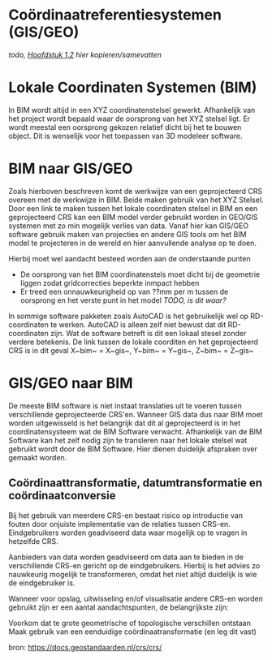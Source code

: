 # Coördinaatreferentiesystemen (GIS/GEO)

*todo, [Hoofdstuk 1.2](https://docs.geostandaarden.nl/crs/crs/) hier kopieren/samevatten*

# Lokale Coordinaten Systemen (BIM)

In BIM wordt altijd in een XYZ coordinatenstelsel gewerkt. Afhankelijk van het project wordt bepaald waar de oorsprong van het XYZ stelsel ligt. Er wordt meestal een oorsprong gekozen relatief dicht bij het te bouwen object. Dit is wenselijk voor het toepassen van 3D modeleer software.

# BIM naar GIS/GEO

Zoals hierboven beschreven komt de werkwijze van een geprojecteerd CRS overeen met de werkwijze in BIM. Beide maken gebruik van het XYZ Stelsel. Door een link te maken tussen het lokale coordinaten stelsel in BIM en een geprojecteerd CRS kan een BIM model verder gebruikt worden in GEO/GIS systemen met zo min mogelijk verlies van data. Vanaf hier kan GIS/GEO software gebruik maken van projecties en andere GIS tools om het BIM model te projecteren in de wereld en hier aanvullende analyse op te doen.

Hierbij moet wel aandacht besteed worden aan de onderstaande punten
- De oorsprong van het BIM coordinatenstels moet dicht bij de geometrie liggen zodat gridcorrecties beperkte inmpact hebben
- Er treed een onnauwkeurigheid op van ??mm per m tussen de oorsprong en het verste punt in het model *TODO, is dit waar?*

In sommige software pakketen zoals AutoCAD is het gebruikelijk wel op RD-coordinaten te werken. AutoCAD is alleen zelf niet bewust dat dit RD-coordinaten zijn. Wat de software betreft is dit een lokaal stesel zonder verdere betekenis. De link tussen de lokale coorditen en het geprojecteerd CRS is in dit geval X~bim~ = X~gis~, Y~bim~ = Y~gis~, Z~bim~ = Z~gis~

# GIS/GEO naar BIM

De meeste BIM software is niet instaat translaties uit te voeren tussen verschillende geprojecteerde CRS'en. Wanneer GIS data dus naar BIM moet worden uitgewisseld is het belangrijk dat dit al geprojecteerd is in het coordinatensysteem wat de BIM Software verwacht. Afhankelijk van de BIM Software kan het zelf nodig zijn te transleren naar het lokale stelsel wat gebruikt wordt door de BIM Software. Hier dienen duidelijk afspraken over gemaakt worden.


## Coördinaattransformatie, datumtransformatie en coördinaatconversie

Bij het gebruik van meerdere CRS-en bestaat risico op introductie van fouten door onjuiste implementatie van de relaties tussen CRS-en. Eindgebruikers worden geadviseerd data waar mogelijk op te vragen in hetzelfde CRS.

Aanbieders van data worden geadviseerd om data aan te bieden in de verschillende CRS-en gericht op de eindgebruikers. Hierbij is het advies zo nauwkeurig mogelijk te transformeren, omdat het niet altijd duidelijk is wie de eindgebruiker is.

Wanneer voor opslag, uitwisseling en/of visualisatie andere CRS-en worden gebruikt zijn er een aantal aandachtspunten, de belangrijkste zijn:

Voorkom dat te grote geometrische of topologische verschillen ontstaan
Maak gebruik van een eenduidige coördinaatransformatie (en leg dit vast)

bron: https://docs.geostandaarden.nl/crs/crs/
